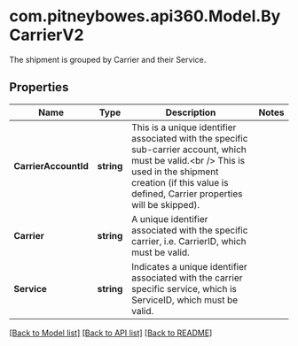 # com.pitneybowes.api360.Model.ByCarrierV2
The shipment is grouped by Carrier and their Service.

## Properties

Name | Type | Description | Notes
------------ | ------------- | ------------- | -------------
**CarrierAccountId** | **string** | This is a unique identifier associated with the specific sub-carrier account, which must be valid.&lt;br /&gt; This is used in the shipment creation (if this value is defined, Carrier properties will be skipped). | 
**Carrier** | **string** | A unique identifier associated with the specific carrier, i.e. CarrierID, which must be valid. | 
**Service** | **string** | Indicates a unique identifier associated with the carrier specific service, which is ServiceID, which must be valid. | 

[[Back to Model list]](../README.md#documentation-for-models) [[Back to API list]](../README.md#documentation-for-api-endpoints) [[Back to README]](../README.md)

